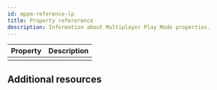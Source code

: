 ```yaml
---
id: mppm-reference-lp
title: Property refererence
description: Information about Multiplayer Play Mode properties.
---
```


|**Property**|**Description**|
|-|-|
|||

## Additional resources
